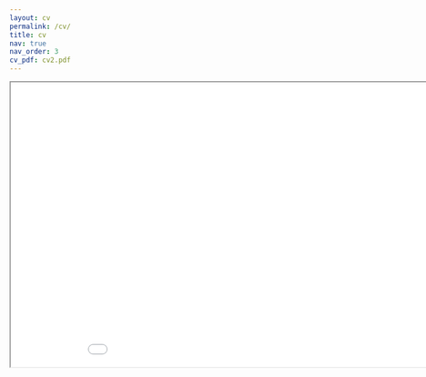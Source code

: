 ```yaml
---
layout: cv
permalink: /cv/
title: cv
nav: true
nav_order: 3
cv_pdf: cv2.pdf
---
```



<iframe src="/assets/cv2.pdf" title="Curriculum Vitae" width="960" height="500"></iframe>